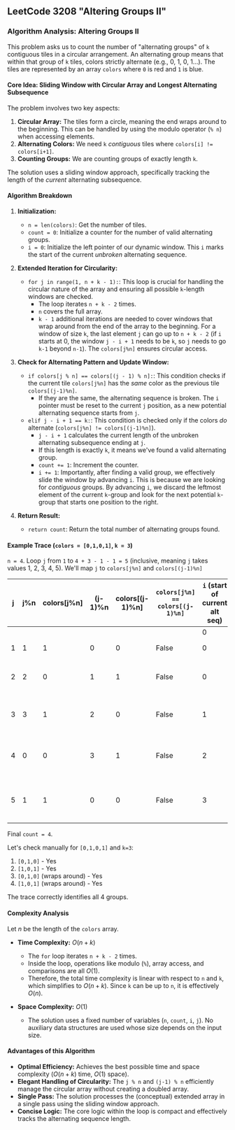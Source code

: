 LeetCode 3208 "Altering Groups II"
---

### **Algorithm Analysis: Altering Groups II**

This problem asks us to count the number of "alternating groups" of `k` contiguous tiles in a circular arrangement. An alternating group means that within that group of `k` tiles, colors strictly alternate (e.g., 0, 1, 0, 1...). The tiles are represented by an array `colors` where `0` is red and `1` is blue.

#### **Core Idea: Sliding Window with Circular Array and Longest Alternating Subsequence**

The problem involves two key aspects:
1.  **Circular Array:** The tiles form a circle, meaning the end wraps around to the beginning. This can be handled by using the modulo operator (`% n`) when accessing elements.
2.  **Alternating Colors:** We need `k` *contiguous* tiles where `colors[i] != colors[i+1]`.
3.  **Counting Groups:** We are counting groups of exactly length `k`.

The solution uses a sliding window approach, specifically tracking the length of the *current* alternating subsequence.

#### **Algorithm Breakdown**

1.  **Initialization:**
    * `n = len(colors)`: Get the number of tiles.
    * `count = 0`: Initialize a counter for the number of valid alternating groups.
    * `i = 0`: Initialize the left pointer of our dynamic window. This `i` marks the start of the current *unbroken* alternating sequence.

2.  **Extended Iteration for Circularity:**
    * `for j in range(1, n + k - 1):`: This loop is crucial for handling the circular nature of the array and ensuring all possible `k`-length windows are checked.
        * The loop iterates `n + k - 2` times.
        * `n` covers the full array.
        * `k - 1` additional iterations are needed to cover windows that wrap around from the end of the array to the beginning. For a window of size `k`, the last element `j` can go up to `n + k - 2` (if `i` starts at 0, the window `j - i + 1` needs to be `k`, so `j` needs to go `k-1` beyond `n-1`). The `colors[j%n]` ensures circular access.

3.  **Check for Alternating Pattern and Update Window:**
    * `if colors[j % n] == colors[(j - 1) % n]:`: This condition checks if the current tile `colors[j%n]` has the *same* color as the previous tile `colors[(j-1)%n]`.
        * If they are the same, the alternating sequence is broken. The `i` pointer must be reset to the current `j` position, as a new potential alternating sequence starts from `j`.
    * `elif j - i + 1 == k:`: This condition is checked only if the colors *do* alternate (`colors[j%n] != colors[(j-1)%n]`).
        * `j - i + 1` calculates the current length of the unbroken alternating subsequence ending at `j`.
        * If this length is exactly `k`, it means we've found a valid alternating group.
        * `count += 1`: Increment the counter.
        * `i += 1`: Importantly, after finding a valid group, we effectively slide the window by advancing `i`. This is because we are looking for *contiguous* groups. By advancing `i`, we discard the leftmost element of the current `k`-group and look for the next potential `k`-group that starts one position to the right.

4.  **Return Result:**
    * `return count`: Return the total number of alternating groups found.

#### **Example Trace (`colors = [0,1,0,1]`, `k = 3`)**

`n = 4`. Loop `j` from `1` to `4 + 3 - 1 - 1 = 5` (inclusive, meaning `j` takes values 1, 2, 3, 4, 5).
We'll map `j` to `colors[j%n]` and `colors[(j-1)%n]`

| j | j%n | colors[j%n] | (j-1)%n | colors[(j-1)%n] | `colors[j%n] == colors[(j-1)%n]` | `i` (start of current alt seq) | `j - i + 1` (current alt seq length) | `== k`? | `count` | Comments |
|---|-----|---------------|---------|-------------------|-----------------------------------|--------------------------------|--------------------------------------|---------|---------|----------|
|   |     |               |         |                   |                                   | 0                              |                                      |         | 0       | Initial  |
| 1 | 1   | 1             | 0       | 0                 | False                             | 0                              | 1 - 0 + 1 = 2                        | No      | 0       | `[0,1]`  |
| 2 | 2   | 0             | 1       | 1                 | False                             | 0                              | 2 - 0 + 1 = 3                        | Yes     | 1       | `[0,1,0]` is alternating. `i` becomes 1. |
| 3 | 3   | 1             | 2       | 0                 | False                             | 1                              | 3 - 1 + 1 = 3                        | Yes     | 2       | `[1,0,1]` is alternating. `i` becomes 2. |
| 4 | 0   | 0             | 3       | 1                 | False                             | 2                              | 4 - 2 + 1 = 3                        | Yes     | 3       | `[0,1,0]` (wraps) is alternating. `i` becomes 3. |
| 5 | 1   | 1             | 0       | 0                 | False                             | 3                              | 5 - 3 + 1 = 3                        | Yes     | 4       | `[1,0,1]` (wraps) is alternating. `i` becomes 4. |

Final `count = 4`.

Let's check manually for `[0,1,0,1]` and `k=3`:
1.  `[0,1,0]` - Yes
2.  `[1,0,1]` - Yes
3.  `[0,1,0]` (wraps around) - Yes
4.  `[1,0,1]` (wraps around) - Yes

The trace correctly identifies all 4 groups.

#### **Complexity Analysis**

Let $n$ be the length of the `colors` array.

* **Time Complexity:** $O(n + k)$
    * The `for` loop iterates `n + k - 2` times.
    * Inside the loop, operations like modulo (`%`), array access, and comparisons are all $O(1)$.
    * Therefore, the total time complexity is linear with respect to `n` and `k`, which simplifies to $O(n+k)$. Since `k` can be up to `n`, it is effectively $O(n)$.

* **Space Complexity:** $O(1)$
    * The solution uses a fixed number of variables (`n`, `count`, `i`, `j`). No auxiliary data structures are used whose size depends on the input size.

#### **Advantages of this Algorithm**

* **Optimal Efficiency:** Achieves the best possible time and space complexity ($O(n+k)$ time, $O(1)$ space).
* **Elegant Handling of Circularity:** The `j % n` and `(j-1) % n` efficiently manage the circular array without creating a doubled array.
* **Single Pass:** The solution processes the (conceptual) extended array in a single pass using the sliding window approach.
* **Concise Logic:** The core logic within the loop is compact and effectively tracks the alternating sequence length.

